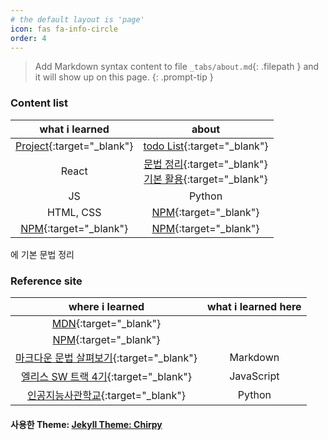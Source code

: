 ```yaml
---
# the default layout is 'page'
icon: fas fa-info-circle
order: 4
---
```


> Add Markdown syntax content to file `_tabs/about.md`{: .filepath } and it will show up on this page.
> {: .prompt-tip }

### Content list

|                                             what i learned                                             |                                                                                                                                about                                                                                                                                 |
| :----------------------------------------------------------------------------------------------------: | :------------------------------------------------------------------------------------------------------------------------------------------------------------------------------------------------------------------------------------------------------------------: |
| [Project](https://github.com/leekh8/leekh8.github.io/tree/main/assets/lib/project/){:target="\_blank"} |                                                                        [todo List](https://github.com/leekh8/leekh8.github.io/tree/main/assets/lib/project/react/todoList){:target="\_blank"}                                                                        |
|                                                 React                                                  | [문법 정리](https://github.com/leekh8/leekh8.github.io/blob/main/assets/lib/code/react/react-grammar.jsx){:target="\_blank"}<br>[기본 활용](https://github.com/leekh8/leekh8.github.io/blob/main/assets/lib/code/react/react-utilizing-basic.jsx){:target="\_blank"} |
|                                                   JS                                                   |                                                                                                                                Python                                                                                                                                |
|                                               HTML, CSS                                                |                                                                                                           [NPM](https://www.npmjs.com/){:target="\_blank"}                                                                                                           |
|                            [NPM](https://www.npmjs.com/){:target="\_blank"}                            |                                                                                                           [NPM](https://www.npmjs.com/){:target="\_blank"}                                                                                                           |

에 기본 문법 정리

### Reference site

|                                                                                         where i learned                                                                                         | what i learned here |
| :---------------------------------------------------------------------------------------------------------------------------------------------------------------------------------------------: | :-----------------: |
|                                                                   [MDN](https://developer.mozilla.org/ko/){:target="\_blank"}                                                                   |                     |
|                                                                        [NPM](https://www.npmjs.com/){:target="\_blank"}                                                                         |                     |
| [마크다운 문법 살펴보기](https://docs.github.com/en/get-started/writing-on-github/getting-started-with-writing-and-formatting-on-github/basic-writing-and-formatting-syntax){:target="\_blank"} |      Markdown       |
|                                                                [엘리스 SW 트랙 4기](https://elice.training/){:target="\_blank"}                                                                 |     JavaScript      |
|                                                                [인공지능사관학교](https://gj-aischool.or.kr/){:target="\_blank"}                                                                |       Python        |

#### 사용한 Theme: [Jekyll Theme: Chirpy](https://github.com/leekh8/leekh8.github.io/blob/main/Chirpy-README.md)
